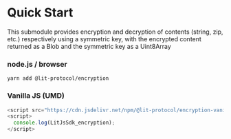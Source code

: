 # Quick Start

This submodule provides encryption and decryption of contents (string, zip, etc.) respectively using a symmetric key, with the encrypted content returned as a Blob and the symmetric key as a Uint8Array

### node.js / browser

```
yarn add @lit-protocol/encryption
```

### Vanilla JS (UMD)

```js
<script src="https://cdn.jsdelivr.net/npm/@lit-protocol/encryption-vanilla/encryption.js"></script>
<script>
  console.log(LitJsSdk_encryption);
</script>
```
